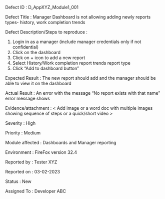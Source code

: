 Defect ID	: D_AppXYZ_Module1_001

Defect Title :	Manager Dashboard is not allowing adding newly reports types- history, work completion trends

Defect Description/Steps to reproduce :	
1. Login in as a manager (include manager credentials only if not confidential)
2. Click on the dashboard
3. Click on + icon to add a new report
4. Select History/Work completion report trends report type
5. Click “Add to dashboard button”

Expected Result :	The new report should add and the manager should be able to view it on the dashboard

Actual Result :	An error with the message “No report exists with that name” error message shows

Evidence/attachment	: < Add image or a word doc with multiple images showing sequence of steps or a quick/short video >

Severity	: High

Priority	: Medium

Module affected :	Dashboards and Manager reporting

Environment	: FireFox version 32.4

Reported by	: Tester XYZ

Reported on	: 03-02-2023

Status	: New

Assigned To	: Developer ABC
